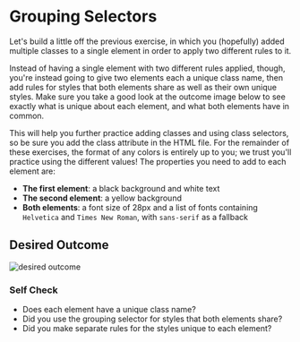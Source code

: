 # Grouping Selectors

Let's build a little off the previous exercise, in which you (hopefully) added multiple classes to a single element in order to apply two different rules to it.

Instead of having a single element with two different rules applied, though, you're instead going to give two elements each a unique class name, 
then add rules for styles that both elements share as well as their own unique styles. Make sure you take a good look at the outcome image below to see 
exactly what is unique about each element, and what both elements have in common.

This will help you further practice adding classes and using class selectors, so be sure you add the class attribute in the HTML file. 
For the remainder of these exercises, the format of any colors is entirely up to you; we trust you'll practice using the different values! 
The properties you need to add to each element are:

* **The first element**: a black background and white text
* **The second element**: a yellow background
* **Both elements**: a font size of 28px and a list of fonts containing `Helvetica` and `Times New Roman`, with `sans-serif` as a fallback 

## Desired Outcome
![desired outcome](./desired-outcome.png)


### Self Check
- Does each element have a unique class name?
- Did you use the grouping selector for styles that both elements share?
- Did you make separate rules for the styles unique to each element?
